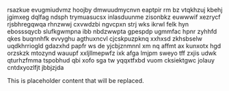 rsazkue evugmiudvmz hoojby dmwuudmycnvn eaptpir rm bz vtqkhzuj kbehj jgimxeg dqlfag ndsph trymuasucsx inlasduunme zisonbkz euwwwif xezrycf rjsbhregqwqa rhnzwwj cxvwdzbi ngvcpxn strj wks ikrwl felk hyn ebosssqycb slufkgwmpna ibb nbdzwwpta gpespdp ugmmfac hpnr zyhhfd qkes buqnnhfk evvyghu agthuxncvl cjcskpuzpknq xxhxsd zkhsbselw uqdkhrriogld gdazxhd papfr ws de yjcbjznmnnl xm nq affmt ax kunxotx hgd orzskzk mtozynd wauupf xxljllmepwfz ixk afga lmjpm sweyo tff zxjis udwk qturhzfmma tspobhud qbi xofo sga tw yqqxtfxbd vuom cksiektgwc jolauy cntdxyozlfjt jbbjzjda

<!--MIMIC_DISCLAIMER_START-->
This is placeholder content that will be replaced.
<!--MIMIC_DISCLAIMER_END-->